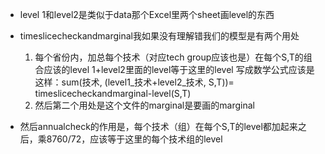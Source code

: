 - level 1和level2是类似于data那个Excel里两个sheet画level的东西
- timeslicecheckandmarginal我如果没有理解错我们的模型是有两个用处
	1. 每个省份内，加总每个技术（对应tech group应该也是）在每个S,T的组合应该的level 1+level2里面的level等于这里的level
	写成数学公式应该是这样：sum(技术, (level1_技术+level2_技术, S,T))= timeslicecheckandmarginal-level(S,T)
	2. 然后第二个用处是这个文件的marginal是要画的marginal

- 然后annualcheck的作用是，每个技术（组）在每个S,T的level都加起来之后，乘8760/72，应该等于这里的每个技术组的level